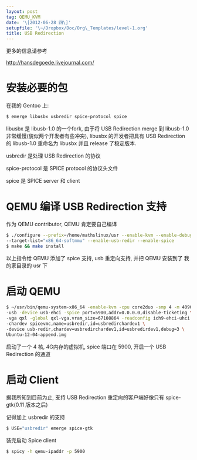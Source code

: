 ```yaml
---
layout: post
tag: QEMU_KVM
date: '\[2012-06-28 四\]'
setupfile: '\~/Dropbox/Doc/Org\_Templates/level-1.org'
title: USB Redirection
---
```


更多的信息请参考

<http://hansdegoede.livejournal.com/>

安装必要的包
============

在我的 Gentoo 上:

``` bash
$ emerge libusbx usbredir spice-protocol spice
```

libusbx 是 libusb-1.0 的一个fork, 由于将 USB Redirection merge 到
libusb-1.0 非常缓慢(貌似两个开发者有些冲突), libusbx 的开发者把具有 USB
Redirection 的 libusb-1.0 重命名为 libusbx 并且 release 了稳定版本.

usbredir 是处理 USB Redirection 的协议

spice-protocol 是 SPICE protocol 的协议头文件

spice 是 SPICE server 和 client

QEMU 编译 USB Redirection 支持
==============================

作为 QEMU contributor, QEMU 肯定要自己编译

``` bash
$ ./configure --prefix=/home/mathslinux/usr --enable-kvm --enable-debug --enable-werror \
--target-list="x86_64-softmmu" --enable-usb-redir --enable-spice
$ make && make install
```

以上指令给 QEMU 添加了 spice 支持, usb 重定向支持, 并把 QEMU 安装到了
我的家目录的 usr 下

启动 QEMU
=========

``` bash
$ ~/usr/bin/qemu-system-x86_64 -enable-kvm -cpu core2duo -smp 4 -m 4096 \
-usb -device usb-ehci -spice port=5900,addr=0.0.0.0,disable-ticketing \
-vga qxl -global qxl-vga.vram_size=67108864 -readconfig ich9-ehci-uhci.cfg \
-chardev spicevmc,name=usbredir,id=usbredirchardev1 \
-device usb-redir,chardev=usbredirchardev1,id=usbredirdev1,debug=3 \
Ubuntu-12-04-append.img
```

启动了一个 4 核, 4G内存的虚拟机, spice 端口在 5900, 开启一个 USB
Redirection 的通道

启动 Client
===========

据我所知到目前为止, 支持 USB Redirection 重定向的客户端好像只有
spice-gtk(0.11 版本之后)

记得加上 usbredir 的支持

``` bash
$ USE="usbredir" emerge spice-gtk
```

装完启动 Spice client

``` bash
$ spicy -h qemu-ipaddr -p 5900
```
